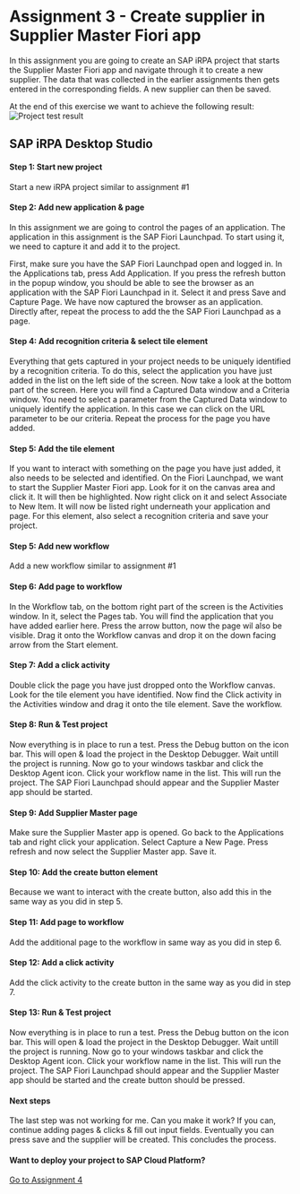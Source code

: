 # Assignment 3 - Create supplier in Supplier Master Fiori app
In this assignment you are going to create an SAP iRPA project that starts the Supplier Master Fiori app and navigate through it to create a new supplier. The data that was collected in the earlier assignments then gets entered in the corresponding fields. A new supplier can then be saved.

At the end of this exercise we want to achieve the following result:
![Project test result]()

## SAP iRPA Desktop Studio

#### Step 1: Start new project
Start a new iRPA project similar to assignment #1

#### Step 2: Add new application & page
In this assignment we are going to control the pages of an application. The application in this assignment is the SAP Fiori Launchpad. To start using it, we need to capture it and add it to the project. 

First, make sure you have the SAP Fiori Launchpad open and logged in. In the Applications tab, press Add Application. If you press the refresh button in the popup window, you should be able to see the browser as an application with the SAP Fiori Launchpad in it. Select it and press Save and Capture Page. We have now captured the browser as an application. Directly after, repeat the process to add the the SAP Fiori Launchpad as a page.

#### Step 4: Add recognition criteria & select tile element
Everything that gets captured in your project needs to be uniquely identified by a recognition criteria. To do this, select the application you have just added in the list on the left side of the screen. Now take a look at the bottom part of the screen. Here you will find a Captured Data window and a Criteria window. You need to select a parameter from the Captured Data window to uniquely identify the application. In this case we can click on the URL parameter to be our criteria. Repeat the process for the page you have added.

#### Step 5: Add the tile element
If you want to interact with something on the page you have just added, it also needs to be selected and identified. On the Fiori Launchpad, we want to start the Supplier Master Fiori app. Look for it on the canvas area and click it. It will then be highlighted. Now right click on it and select Associate to New Item. It will now be listed right underneath your application and page. For this element, also select a recognition criteria and save your project.

#### Step 5: Add new workflow
Add a new workflow similar to assignment #1

#### Step 6: Add page to workflow
In the Workflow tab, on the bottom right part of the screen is the Activities window. In it, select the Pages tab. You will find the application that you have added earlier here. Press the arrow button, now the page wil also be visible. Drag it onto the Workflow canvas and drop it on the down facing arrow from the Start element.

#### Step 7: Add a click activity
Double click the page you have just dropped onto the Workflow canvas. Look for the tile element you have identified. Now find the Click activity in the Activities window and drag it onto the tile element. Save the workflow.

#### Step 8: Run & Test project
Now everything is in place to run a test. Press the Debug button on the icon bar. This will open & load the project in the Desktop Debugger. Wait untill the project is running. Now go to your windows taskbar and click the Desktop Agent icon. Click your workflow name in the list. This will run the project. The SAP Fiori Launchpad should appear and the Supplier Master app should be started.

#### Step 9: Add Supplier Master page
Make sure the Supplier Master app is opened. Go back to the Applications tab and right click your application. Select Capture a New Page. Press refresh and now select the Supplier Master app. Save it.

#### Step 10: Add the create button element
Because we want to interact with the create button, also add this in the same way as you did in step 5.

#### Step 11: Add page to workflow
Add the additional page to the workflow in same way as you did in step 6.

#### Step 12: Add a click activity
Add the click activity to the create button in the same way as you did in step 7.

#### Step 13: Run & Test project
Now everything is in place to run a test. Press the Debug button on the icon bar. This will open & load the project in the Desktop Debugger. Wait untill the project is running. Now go to your windows taskbar and click the Desktop Agent icon. Click your workflow name in the list. This will run the project. The SAP Fiori Launchpad should appear and the Supplier Master app should be started and the create button should be pressed.

#### Next steps
The last step was not working for me. Can you make it work? If you can, continue adding pages & clicks & fill out input fields. Eventually you can press save and the supplier will be created. This concludes the process.

#### Want to deploy your project to SAP Cloud Platform?
[Go to Assignment 4](https://github.com/Innov8ion-developer/SAP_iRPA_Assignments/tree/4_Deploying_to_SCP/README.md)


